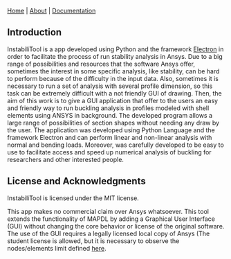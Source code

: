 [Home](./)  |  [About](./about.html)  |  [Documentation](./documentation.html)
## Introduction

InstabiliTool is a app developed using Python and the framework [Electron](https://www.electronjs.org/) in order to facilitate the process of run stability analysis in Ansys. Due to a big range of possibilities and resources that the software Ansys offer, sometimes the interest in some specific analysis, like stability, can be hard to perform because of the difficulty in the input data. Also, sometimes it is necessary to run a set of analysis with several profile dimension, so this task can be extremely difficult with a not friendly GUI of drawing. Then, the aim of this work is to give a GUI application that offer to the users an easy and friendly way to run buckling analysis in profiles modeled with shell elements using ANSYS in background. The developed program allows a large range of possibilities of section shapes without needing any draw by the user. The application was developed using Python Language and the framework Electron and can perform linear and non-linear analysis with normal and bending loads. Moreover, was carefully developed to be easy to use to facilitate access and speed up numerical analysis of buckling for researchers and other interested people.

## License and Acknowledgments

InstabiliTool is licensed under the MIT license.

This app makes no commercial claim over Ansys whatsoever. This tool extends the functionality of MAPDL by adding a Graphical User Interface (GUI) without changing the core behavior or license of the original software. The use of the GUI requires a legally licensed local copy of Ansys (The student license is allowed, but it is necessary to observe the nodes/elements limit defined [here](https://www.ansys.com/academic/students/ansys-student).

